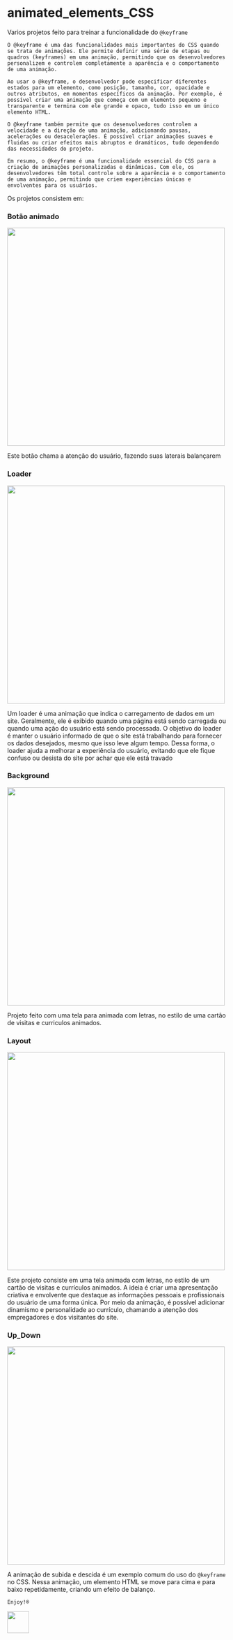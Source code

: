 # animated_elements_CSS

Varios projetos feito para treinar a funcionalidade do ```@keyframe``` 

```
O @keyframe é uma das funcionalidades mais importantes do CSS quando se trata de animações. Ele permite definir uma série de etapas ou quadros (keyframes) em uma animação, permitindo que os desenvolvedores personalizem e controlem completamente a aparência e o comportamento de uma animação.

Ao usar o @keyframe, o desenvolvedor pode especificar diferentes estados para um elemento, como posição, tamanho, cor, opacidade e outros atributos, em momentos específicos da animação. Por exemplo, é possível criar uma animação que começa com um elemento pequeno e transparente e termina com ele grande e opaco, tudo isso em um único elemento HTML.

O @keyframe também permite que os desenvolvedores controlem a velocidade e a direção de uma animação, adicionando pausas, acelerações ou desacelerações. É possível criar animações suaves e fluidas ou criar efeitos mais abruptos e dramáticos, tudo dependendo das necessidades do projeto.

Em resumo, o @keyframe é uma funcionalidade essencial do CSS para a criação de animações personalizadas e dinâmicas. Com ele, os desenvolvedores têm total controle sobre a aparência e o comportamento de uma animação, permitindo que criem experiências únicas e envolventes para os usuários.
```

Os projetos consistem em:

### Botão animado

<img src="https://user-images.githubusercontent.com/6175226/225175413-f4ec1063-6c8f-40c0-a14e-b4386eb301b4.png" width="500">

Este botão chama a atenção do usuário, fazendo suas laterais balançarem


### Loader


<img src="https://user-images.githubusercontent.com/6175226/225176107-504e5c23-fb98-4797-8e65-8a31c7a9e89a.png" width="500">

Um loader é uma animação que indica o carregamento de dados em um site. Geralmente, ele é exibido quando uma página está sendo carregada ou quando uma ação do usuário está sendo processada. O objetivo do loader é manter o usuário informado de que o site está trabalhando para fornecer os dados desejados, mesmo que isso leve algum tempo. Dessa forma, o loader ajuda a melhorar a experiência do usuário, evitando que ele fique confuso ou desista do site por achar que ele está travado


### Background

<img src="https://user-images.githubusercontent.com/6175226/225177105-caace7ae-1a93-4dd5-b104-944fba974727.png" width="500">

Projeto feito com uma tela para animada com letras, no estilo de uma cartão de visitas e curriculos animados.


### Layout

<img src="https://user-images.githubusercontent.com/6175226/225177835-14f45cc0-4092-4ecc-b71c-7e00b69fda7f.png" width="500">

Este projeto consiste em uma tela animada com letras, no estilo de um cartão de visitas e currículos animados. A ideia é criar uma apresentação criativa e envolvente que destaque as informações pessoais e profissionais do usuário de uma forma única. Por meio da animação, é possível adicionar dinamismo e personalidade ao currículo, chamando a atenção dos empregadores e dos visitantes do site.


### Up_Down

<img src="https://user-images.githubusercontent.com/6175226/225177886-53592753-8035-4864-a781-713e8b3ea5fc.png" width="500">

A animação de subida e descida é um exemplo comum do uso do ```@keyframe``` no CSS. Nessa animação, um elemento HTML se move para cima e para baixo repetidamente, criando um efeito de balanço.

``` Enjoy!®️ ```

<img src="https://octodex.github.com/images/nyantocat.gif" width="50">
